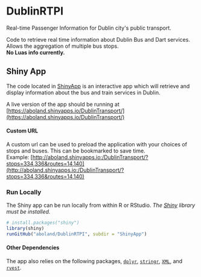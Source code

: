 # DublinRTPI
Real-time Passenger Information for Dublin city's public transport.  


Code to retrieve real time information about Dublin Bus and Dart services. Allows the aggregation of multiple bus stops.  
**No Luas info currently.**


## Shiny App

The code located in [ShinyApp](/ShinyApp) is an interactive app which will retrieve and display information about the bus and train services in Dublin.  

A live version of the app should be running at [https://aboland.shinyapps.io/DublinTransport/](https://aboland.shinyapps.io/DublinTransport/)

#### Custom URL

A custom url can be used to preload the application with your choices of stops and buses. This can be bookmarked to save time.  
Example: [http://aboland.shinyapps.io:/DublinTransport/?stops=334,336&routes=14,140](http://aboland.shinyapps.io:/DublinTransport/?stops=334,336&routes=14,140)

### Run Locally

The Shiny app can be run locally from within R or RStudio. *The [Shiny](https://shiny.rstudio.com/) library must be installed.*  

```r
# install.packages("shiny")
library(shiny)  
runGitHub("aboland/DublinRTPI", subdir = "ShinyApp")
```  

#### Other Dependencies

The app also relies on the following packages, [`dplyr`](https://dplyr.tidyverse.org/), [`stringr`](https://cran.r-project.org/web/packages/stringr/vignettes/stringr.html), [`XML`](https://cran.r-project.org/web/packages/XML/index.html), and [`rvest`](https://cran.r-project.org/web/packages/rvest/).